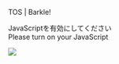 TOS | Barkle!

JavaScriptを有効にしてください  
Please turn on your JavaScript

![](/static-assets/splash.png?1730876133564)